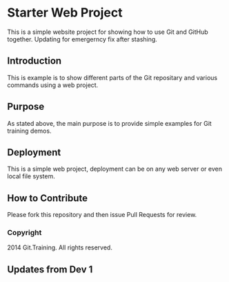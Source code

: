 # Starter Web Project
This is a simple website project for showing how to use Git and GitHub together. Updating for emergerncy fix after stashing.

## Introduction
This is example is to show different parts of the Git repositary and various commands using a web project.

## Purpose
As stated above, the main purpose is to provide simple examples for Git training demos.

## Deployment
This is a simple web project, deployment can be on any web server or even local file system.

## How to Contribute
Please fork this repository and then issue Pull Requests for review.

### Copyright

2014 Git.Training. All rights reserved.

## Updates from Dev 1
